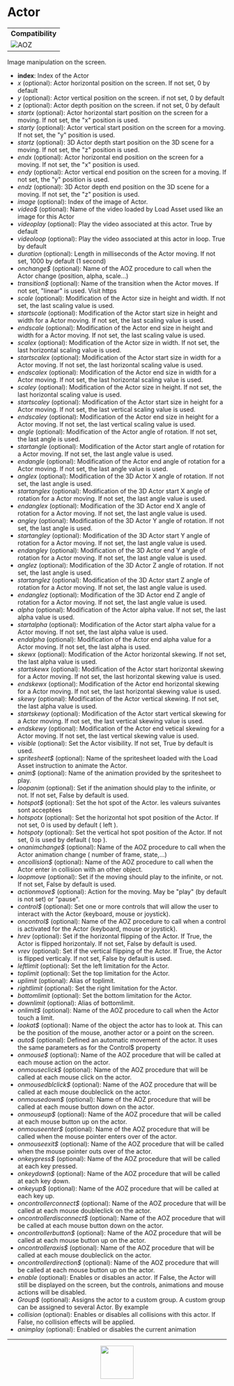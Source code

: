 # Actor
<table><tr><td colspan="2"><b>Compatibility</b></td></tr><tr><td><img src="https://drive.google.com/uc?export=view&id=1NbXQFq8_hw18wZSmQiAaH8PEkx0iN0ue" valign="center" all="AOZ" title="AOZ" /></td></tr></table>

Image manipulation on the screen.
- **index**: Index of the Actor
- _x_ (optional): Actor horizontal position on the screen. If not set, 0 by default
- _y_ (optional): Actor vertical position on the screen. if not set, 0 by default
- _z_ (optional): Actor depth position on the screen. if not set, 0 by default
- _startx_ (optional): Actor horizontal start position on the screen for a moving. If not set, the "x" position is used.
- _starty_ (optional): Actor vertical start position on the screen for a moving. If not set, the "y" position is used.
- _startz_ (optional): 3D Actor depth start position on the 3D scene for a moving. If not set, the "z" position is used.
- _endx_ (optional): Actor horizontal end position on the screen for a moving. If not set, the "x" position is used.
- _endy_ (optional): Actor vertical end position on the screen for a moving. If not set, the "y" position is used.
- _endz_ (optional): 3D Actor depth end position on the 3D scene for a moving. If not set, the "z" position is used.
- _image_ (optional): Index of the image of Actor.
- _video&dollar;_ (optional): Name of the video loaded by Load Asset used like an image for this Actor
- _videoplay_ (optional): Play the video associated at this actor. True by default
- _videoloop_ (optional): Play the video associated at this actor in loop. True by default
- _duration_ (optional): Length in milliseconds of the Actor moving. If not set, 1000 by default (1 second)
- _onchange&dollar;_ (optional): Name of the AOZ procedure to call when the Actor change (position, alpha, scale...)
- _transition&dollar;_ (optional): Name of the transition when the Actor moves. If not set, "linear" is used. Visit https
- _scale_ (optional): Modification of the Actor size in height and width. If not set, the last scaling value is used.
- _startscale_ (optional): Modification of the Actor start size in height and width for a Actor moving. If not set, the last scaling value is used.
- _endscale_ (optional): Modification of the Actor end size in height and width for a Actor moving. If not set, the last scaling value is used.
- _scalex_ (optional): Modification of the Actor size in width. If not set, the last horizontal scaling value is used.
- _startscalex_ (optional): Modification of the Actor start size in width for a Actor moving. If not set, the last horizontal scaling value is used.
- _endscalex_ (optional): Modification of the Actor end size in width for a Actor moving. If not set, the last horizontal scaling value is used.
- _scaley_ (optional): Modification of the Actor size in height. If not set, the last horizontal scaling value is used.
- _startscaley_ (optional): Modification of the Actor start size in height for a Actor moving. If not set, the last vertical scaling value is used.
- _endscaley_ (optional): Modification of the Actor end size in height for a Actor moving. If not set, the last vertical scaling value is used.
- _angle_ (optional): Modification of the Actor angle of rotation. If not set, the last angle is used.
- _startangle_ (optional): Modification of the Actor start angle of rotation for a Actor moving. If not set, the last angle value is used.
- _endangle_ (optional): Modification of the Actor end angle of rotation for a Actor moving. If not set, the last angle value is used.
- _anglex_ (optional): Modification of the 3D Actor X angle of rotation. If not set, the last angle is used.
- _startanglex_ (optional): Modification of the 3D Actor start X angle of rotation for a Actor moving. If not set, the last angle value is used.
- _endanglex_ (optional): Modification of the 3D Actor end X angle of rotation for a Actor moving. If not set, the last angle value is used.
- _angley_ (optional): Modification of the 3D Actor Y angle of rotation. If not set, the last angle is used.
- _startangley_ (optional): Modification of the 3D Actor start Y angle of rotation for a Actor moving. If not set, the last angle value is used.
- _endangley_ (optional): Modification of the 3D Actor end Y angle of rotation for a Actor moving. If not set, the last angle value is used.
- _anglez_ (optional): Modification of the 3D Actor Z angle of rotation. If not set, the last angle is used.
- _startanglez_ (optional): Modification of the 3D Actor start Z angle of rotation for a Actor moving. If not set, the last angle value is used.
- _endanglez_ (optional): Modification of the 3D Actor end Z angle of rotation for a Actor moving. If not set, the last angle value is used.
- _alpha_ (optional): Modification of the Actor alpha value. If not set, the last alpha value is used.
- _startalpha_ (optional): Modification of the Actor start alpha value for a Actor moving. If not set, the last alpha value is used.
- _endalpha_ (optional): Modification of the Actor end alpha value for a Actor moving. If not set, the last alpha is used.
- _skewx_ (optional): Modification of the Actor horizontal skewing. If not set, the last alpha value is used.
- _startskewx_ (optional): Modification of the Actor start horizontal skewing for a Actor moving. If not set, the last horizontal skewing value is used.
- _endskewx_ (optional): Modification of the Actor end horizontal skewing for a Actor moving. If not set, the last horizontal skewing value is used.
- _skewy_ (optional): Modification of the Actor vertical skewing. If not set, the last alpha value is used.
- _startskewy_ (optional): Modification of the Actor start vertical skewing for a Actor moving. If not set, the last vertical skewing value is used.
- _endskewy_ (optional): Modification of the Actor end vetical skewing for a Actor moving. If not set, the last vertical skewing value is used.
- _visible_ (optional): Set the Actor visibility. If not set, True by default is used.
- _spritesheet&dollar;_ (optional): Name of the spritesheet loaded with the Load Asset instruction to animate the Actor.
- _anim&dollar;_ (optional): Name of the animation provided by the spritesheet to play.
- _loopanim_ (optional): Set if the animation should play to the infinite, or not. If not set, False by default is used.
- _hotspot&dollar;_ (optional): Set the hot spot of the Actor. les valeurs suivantes sont acceptées 
- _hotspotx_ (optional): Set the horizontal hot spot position of the Actor. If not set, 0 is used by default ( left ).
- _hotspoty_ (optional): Set the vertical hot spot position of the Actor. If not set, 0 is used by default ( top ).
- _onanimchange&dollar;_ (optional): Name of the AOZ procedure to call when the Actor animation change ( number of frame, state,...)
- _oncollision&dollar;_ (optional): Name of the AOZ procedure to call when the Actor enter in collision with an other object.
- _loopmove_ (optional): Set if the moving should play to the infinite, or not. If not set, False by default is used.
- _actionmove&dollar;_ (optional): Action for the moving. May be "play" (by default is not set) or "pause".
- _control&dollar;_ (optional): Set one or more controls that will allow the user to interact with the Actor (keyboard, mouse or joystick).
- _oncontrol&dollar;_ (optional): Name of the AOZ procedure to call when a control is activated for the Actor (keyboard, mouse or joystick).
- _hrev_ (optional): Set if the horizontal flipping of the Actor. If True, the Actor is flipped horizontaly. If not set, False by default is used.
- _vrev_ (optional): Set if the vertical flipping of the Actor. If True, the Actor is flipped verticaly. If not set, False by default is used.
- _leftlimit_ (optional): Set the left limitation for the Actor.
- _toplimit_ (optional): Set the top limitation for the Actor.
- _uplimit_ (optional): Alias of toplimit.
- _rightlimit_ (optional): Set the right limitation for the Actor.
- _bottomlimit_ (optional): Set the bottom limitation for the Actor.
- _downlimit_ (optional): Alias of bottomlimit.
- _onlimit&dollar;_ (optional): Name of the AOZ procedure to call when the Actor touch a limit.
- _lookat&dollar;_ (optional): Name of the object the actor has to look at. This can be the position of the mouse, another actor or a point on the screen.
- _auto&dollar;_ (optional): Defined an automatic movement of the actor. It uses the same parameters as for the Control&dollar; property
- _onmouse&dollar;_ (optional): Name of the AOZ procedure that will be called at each mouse action on the actor.
- _onmouseclick&dollar;_ (optional): Name of the AOZ procedure that will be called at each mouse click on the actor.
- _onmousedblclick&dollar;_ (optional): Name of the AOZ procedure that will be called at each mouse doubleclick on the actor.
- _onmousedown&dollar;_ (optional): Name of the AOZ procedure that will be called at each mouse button down on the actor.
- _onmouseup&dollar;_ (optional): Name of the AOZ procedure that will be called at each mouse button up on the actor.
- _onmouseenter&dollar;_ (optional): Name of the AOZ procedure that will be called when the mouse pointer enters over of the actor.
- _onmouseexit&dollar;_ (optional): Name of the AOZ procedure that will be called when the mouse pointer outs over of the actor.
- _onkeypress&dollar;_ (optional): Name of the AOZ procedure that will be called at each key pressed.
- _onkeydown&dollar;_ (optional): Name of the AOZ procedure that will be called at each key down.
- _onkeyup&dollar;_ (optional): Name of the AOZ procedure that will be called at each key up.
- _oncontrollerconnect&dollar;_ (optional): Name of the AOZ procedure that will be called at each mouse doubleclick on the actor.
- _oncontrollerdisconnect&dollar;_ (optional): Name of the AOZ procedure that will be called at each mouse button down on the actor.
- _oncontrollerbutton&dollar;_ (optional): Name of the AOZ procedure that will be called at each mouse button up on the actor.
- _oncontrolleraxis&dollar;_ (optional): Name of the AOZ procedure that will be called at each mouse doubleclick on the actor.
- _oncontrollerdirection&dollar;_ (optional): Name of the AOZ procedure that will be called at each mouse button up on the actor.
- _enable_ (optional): Enables or disables an actor. If False, the Actor will still be displayed on the screen, but the controls, animations and mouse actions will be disabled.
- _Group&dollar;_ (optional): Assigns the actor to a custom group. A custom group can be assigned to several Actor. By example
- _collision_ (optional): Enables or disables all collisions with this actor. If False, no collision effects will be applied.
- _animplay_ (optional): Enabled or disables the current animation
---
<p align="center"><img valign="middle" width="76px" src="https://drive.google.com/uc?export=view&id=1c2KO0LJpvMS9X9CAGV6dOfciR7OWhdKA" /></p>